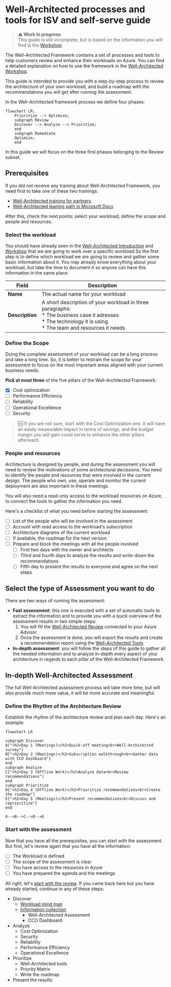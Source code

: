 # Well-Architected processes and tools for ISV and self-serve guide

> **⚠️ Work in progress**
> <br>This guide is still incomplete, but is based on the information you will find in the [Workshop][waf-workshop].

The Well-Architected Framework contains a set of processes and tools to help customers review and enhance their workloads on Azure. You can find a detailed explanation on how to use the framework in the [Well-Architected Workshop][waf-workshop].

This guide is intended to provide you with a step-by-step process to review the architecture of your own workload, and build a roadmap with the recommendations you will get after running the assessment. 

In the Well-Architected framework process we define four phases:

```mermaid
flowchart LR;
    Prioritize --> Optimize;    
    subgraph Review
    Discover --> Analyze --> Prioritize;
    end
    subgraph Remediate
    Optimize;
    end
```

In this guide we will focus on the three first phases belonging to the Review subset.

## Prerequisites

If you did not receive any training about Well-Architected Framework, you need first to take one of these two trainings:

* [Well-Architected training for partners][partner-training]
* [Well-Architected leaning path in Microsoft Docs][docs-training]

After this, check the next points: select your workload, define the scope and people and resources.

### Select the workload

You should have already seen in the [Well-Architected Introduction][waf-introduction] and [Workshop][waf-workshop] that we are going to work over a specific workload.So the first step is to define which workload we are going to review and gather some basic information about it. You may already know everything about your workload, but take the time to document it so anyone can have this information in the same place.

| **Field** | **Description** |
| --- | --- |
| **Name** | The actual name for your workload|
| **Description** | A short description of your workload in three paragraphs:<br>* The business case it adresses<br>* The technology it is using<br>* The team and resources it needs |

### Define the Scope

Doing the complete assessment of your workload can be a long process and take a long time. So, it is better to restrain the scope for your assessment to focus on the most important areas aligned with your current business needs.

**Pick at most three** of the five pillars of the Well-Architected Framework:

- [x] Cost optimization
- [ ] Performance Efficiency
- [ ] Reliability
- [ ] Operational Excellence
- [ ] Security

> 🆘 If you are not sure, start with the Cost Optimization one. It will have an easily measurable impact in terms of savings, and the budget margin you will gain could serve to enhance the other pillars afterward.

### People and resources

Architecture is designed by people, and during the assessment you will need to review the motivations of some architectural decissions. You need to identify the people and resources that were involved in the current design. The people who own, use, operate and monitor the current deployment are also important in these meetings.

You will also need a read-only access to the workload resources on Azure, to connect the tools to gather the information you need.

Here's a checklist of what you need before starting the assessment:

- [ ] List of the people who will be involved in the assessment
- [ ] Account with read access to the workload's subscription
- [ ] Architecture diagrams of the current workload
- [ ] If available, the roadmap for the next version
- [ ] Prepare and block the meetings with all the people involved
    - [ ] First two days with the owner and architects
    - [ ] Third and fourth days to analyze the results and write-down the recommendations
    - [ ] Fifth day to present the results to everyone and agree on the next steps

## Select the type of Assessment you want to do

There are two ways of running the assessment:

* **Fast assessment**: this one is executed with a set of automatic tools to extract the information and to provide you with a quick overview of the assessment results in two simple steps:
    1. You will fill the [Well-Architected Review][waf-review] connected to your Azure Advisor.
    2. Once the assessment is done, you will export the results and create a recommendation report using the [Well-Architected Tools][warp]
* **In-depth assessment**: you will follow the steps of this guide to gather all the needed information and to analyze in-depth every aspect of your architecture in regards to each pillar of the Well-Architected Framework.

## In-depth Well-Architected Assessment

The full Well-Architected assessment process will take more time, but will also provide much more value, it will be more accurate and meaningful.

### Define the Rhythm of the Architecture Review

Establish the rhythm of the architecture review and plan each day. Here's an example:

```mermaid
flowchart LR

subgraph Discover
A["<h2>Day 1 (Meetings)</h2>Quick-off meeting<br>Well-Architected survey"] 
B["<h2>Day 2 (Meetings)</h2>Subscription walkthrough<br>Gather data with CCO Dashboard"]
end
subgraph Analyze
C["<h2>Day 3 (Offline Work)</h2>Analyze data<br>Review recommendations"]
end
subgraph Prioritize
D["<h2>Day 4 (Offline Work)</h2>Prioritize recommendations<br>Create the roadmap"]
E["<h2>Day 5 (Meetings)</h2>Present recommendations<br>Discuss and reprioritize"]
end

A-->B-->C-->D-->E
```

### Start with the assessment

Now that you have all the prerequisites, you can start with the assessment. But first, let's review again that you have all the information:

- [ ] The Workload is defined
- [ ] The scope of the assessment is clear
- [ ] You have access to the resources in Azure
- [ ] You have prepared the agenda and the meetings

All right, let's [start with the review][start]. If you came back here but you have already started, continue in any of these steps:

* Discover
    * [Workload mind map][01.workload]
    * [Information collection][02.collection]
        * Well-Architected Assessment
        * CCO Dashboard
* Analyze
    * Cost Optimization
    * Security
    * Reliability
    * Performance Efficiency
    * Operational Excellence
* Prioritize
    * Well-Architected tools
    * Priority Matrix
    * Write the roadmap
* Present the results


[start]: ./steps/01.Workload.md
[01.workload]: ./steps/01.Workload.md
[02.collection]: ./steps/02.Collection.md

[waf-introduction]: ../0.%20Well-Architected%20Introduction
[waf-review]: https://docs.microsoft.com/en-us/assessments/
[waf-workshop]: ../1.%20Well-Architected%20Workshop
[warp]: https://github.com/Azure/WellArchitected-Tools/tree/main/WARP/devops#reporting

[partner-training]: https://www.microsoft.com/azure/partners/well-architected
[docs-training]: https://docs.microsoft.com/en-us/learn/paths/azure-well-architected-framework/